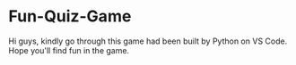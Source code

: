 # Fun-Quiz-Game
Hi guys, kindly go through this game had been built by Python on VS Code. Hope you'll find fun in the game.
